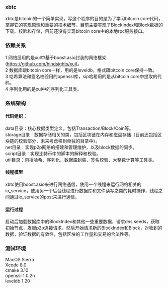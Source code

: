 ### xbtc
xbtc是bitcoin的一个简单实现，写这个程序的目的是为了学习bitcoin core代码，掌握它的实现原理和重要的技术细节。目前主要实现了BlockIndex和Block数据的下载、校验和存储，目前还没有实现bitcoin core中的本地rpc服务接口。
### 依赖关系
1 网络层用的是xul中基于boost.asio封装的网络框架(https://github.com/hindsights/xul)。<br>
2 数据库跟bitcoin core一样，用的是leveldb，格式跟bitcoin core保持一致。<br>
3 哈希算法和签名校验用的openssl库，sip哈希用的是从bitcoin core中提取的代码。<br>
4 序列化用的是xul中的序列化工具类。<br>
### 系统架构
#### 代码组织：
data目录：核心数据类型定义，包括Transaction/Block/Coin等。<br>
storage目录：数据存储相关的类，包括区块链在内存和磁盘存储（目前还包括区块链的校验部分，未来考虑移到单独的目录中）。<br>
net目录：实现p2p网络的搭建和管理维护，以及block数据的同步。<br>
script目录：实现比特币中的脚本的解释和校验。<br>
util目录：包括哈希、序列化、数据库封装、签名校验、大整数计算等工具类。<br>
#### 线程模型
xbtc使用boost.asio来进行网络通信，使用一个线程来运行网络相关的io_service，使用另一个后台线程进行数据库和文件读写之类的耗时操作，线程之间通过io_service的post来进行通信。<br>
#### 运行过程
启动后加载数据库中的BlockIndex和其他一些重要数据，请求dns seeds，获取初始节点，发起p2p连接请求。然后开始请求新的BlockIndex和Block，对收到的数据，验证数据的有效性，包括区块的工作量和交易的合法性等。<br>
### 测试环境
MacOS Sierra<br>
Xcode 8.0<br>
cmake 3.10<br>
openssl 1.0.2n<br>
leveldb 1.20<br>
